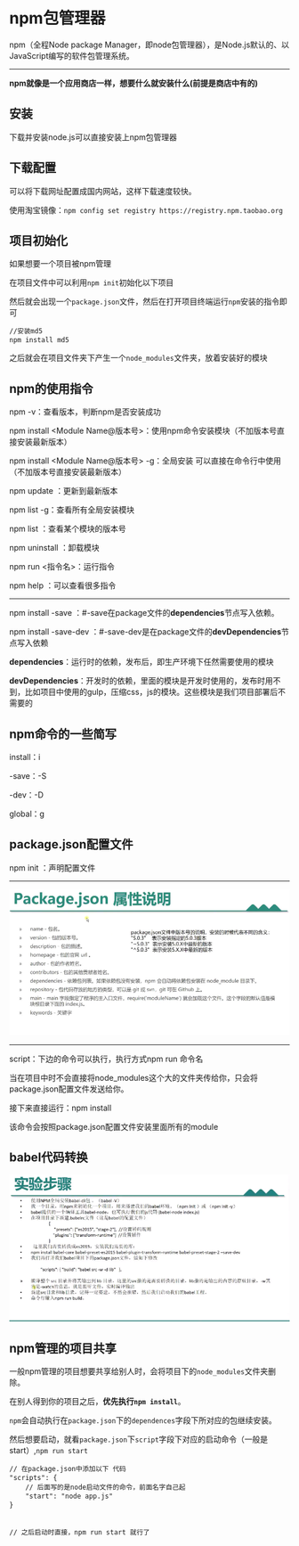 # npm包管理器

npm（全程Node package Manager，即node包管理器），是Node.js默认的、以JavaScript编写的软件包管理系统。

---

**npm就像是一个应用商店一样，想要什么就安装什么(前提是商店中有的)**

## 安装

下载并安装node.js可以直接安装上npm包管理器

## 下载配置

可以将下载网址配置成国内网站，这样下载速度较快。

使用淘宝镜像：`npm config set registry https://registry.npm.taobao.org`

## 项目初始化

如果想要一个项目被npm管理

在项目文件中可以利用`npm init`初始化以下项目

然后就会出现一个`package.json`文件，然后在打开项目终端运行`npm`安装的指令即可

```
//安装md5
npm install md5
```

之后就会在项目文件夹下产生一个`node_modules`文件夹，放着安装好的模块

## npm的使用指令

npm -v：查看版本，判断npm是否安装成功

npm install <Module Name@版本号>：使用npm命令安装模块（不加版本号直接安装最新版本）

npm install <Module Name@版本号> -g：全局安装 可以直接在命令行中使用（不加版本号直接安装最新版本）

npm update <Module Name>：更新到最新版本

npm list -g：查看所有全局安装模块

npm list <Module Name>：查看某个模块的版本号

npm uninstall <Module Name>：卸载模块

npm run <指令名>：运行指令

npm help ：可以查看很多指令

---

npm install -save <modul Name>：#-save在package文件的**dependencies**节点写入依赖。

npm install -save-dev <modul Name>：#-save-dev是在package文件的**devDependencies**节点写入依赖

**dependencies**：运行时的依赖，发布后，即生产环境下任然需要使用的模块

**devDependencies**：开发时的依赖，里面的模块是开发时使用的，发布时用不到，比如项目中使用的gulp，压缩css，js的模块。这些模块是我们项目部署后不需要的



## npm命令的一些简写

install：i

-save：-S

-dev：-D

global：g

## package.json配置文件

npm init ：声明配置文件

---



![package.json属性](../../前端图片/npm与yarn/package.json属性.png)

---

script：下边的命令可以执行，执行方式npm run 命令名

当在项目中时不会直接将node_modules这个大的文件夹传给你，只会将package.json配置文件发送给你。

接下来直接运行：npm install

该命令会按照package.json配置文件安装里面所有的module

## babel代码转换

![babel转换](../../前端图片/npm与yarn/babel转换.png)

## npm管理的项目共享

一般npm管理的项目想要共享给别人时，会将项目下的`node_modules`文件夹删除。

在别人得到你的项目之后，**优先执行`npm install`**。

`npm`会自动执行在`package.json`下的`dependences`字段下所对应的包继续安装。

然后想要启动，就看`package.json`下`script`字段下对应的启动命令（一般是start）,`npm run start`

```
// 在package.json中添加以下 代码
"scripts": {
	// 后面写的是node启动文件的命令，前面名字自己起
	"start": "node app.js"
}


// 之后启动时直接，npm run start 就行了
```



